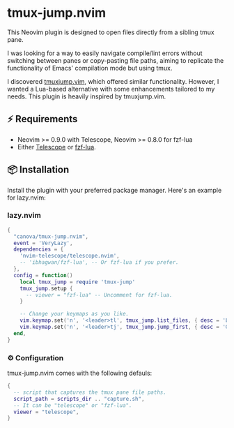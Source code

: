 # tmux-jump.nvim

This Neovim plugin is designed to open files directly from a sibling tmux pane.

I was looking for a way to easily navigate compile/lint errors without switching
between panes or copy-pasting file paths, aiming to replicate the functionality
of Emacs' compilation mode but using tmux.

I discovered [tmuxjump.vim](https://github.com/shivamashtikar/tmuxjump.vim),
which offered similar functionality. However, I wanted a Lua-based alternative
with some enhancements tailored to my needs. This plugin is heavily inspired by
tmuxjump.vim.

## ⚡️ Requirements

- Neovim >= 0.9.0 with Telescope, Neovim >= 0.8.0 for fzf-lua
- Either [Telescope](https://github.com/nvim-telescope/telescope.nvim) or
[fzf-lua](https://github.com/ibhagwan/fzf-lua).

## 📦 Installation

Install the plugin with your preferred package manager. Here's an example for
lazy.nvim:

### lazy.nvim

```lua
{
  "canova/tmux-jump.nvim",
  event = 'VeryLazy',
  dependencies = {
    'nvim-telescope/telescope.nvim',
    -- 'ibhagwan/fzf-lua', -- Or fzf-lua if you prefer.
  },
  config = function()
    local tmux_jump = require 'tmux-jump'
    tmux_jump.setup {
      -- viewer = "fzf-lua" -- Uncomment for fzf-lua.
    }

    -- Change your keymaps as you like.
    vim.keymap.set('n', '<leader>tl', tmux_jump.list_files, { desc = 'List all file paths in the other tmux panes' })
    vim.keymap.set('n', '<leader>tj', tmux_jump.jump_first, { desc = 'Go to the first (from bottom) file path in the other tmux panes' })
  end,
}
```

### ⚙️ Configuration

tmux-jump.nvim comes with the following defauls:

```lua
{
  -- script that captures the tmux pane file paths.
  script_path = scripts_dir .. "capture.sh",
  -- It can be "telescope" or "fzf-lua".
  viewer = "telescope",
}
```
